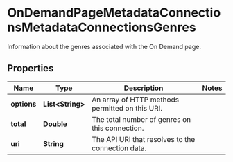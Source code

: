 

# OnDemandPageMetadataConnectionsMetadataConnectionsGenres

Information about the genres associated with the On Demand page.

## Properties

| Name | Type | Description | Notes |
|------------ | ------------- | ------------- | -------------|
|**options** | **List&lt;String&gt;** | An array of HTTP methods permitted on this URI. |  |
|**total** | **Double** | The total number of genres on this connection. |  |
|**uri** | **String** | The API URI that resolves to the connection data. |  |



